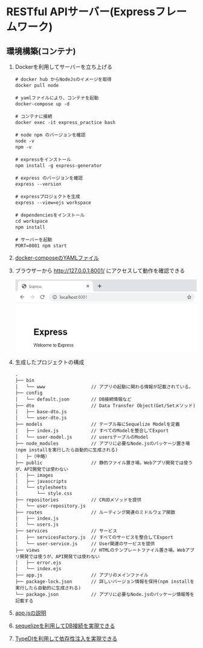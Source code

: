# RESTful APIサーバー(Expressフレームワーク)

## 環境構築(コンテナ)

   1. Dockerを利用してサーバーを立ち上げる

      ```
      # docker hub からNodeJsのイメージを取得
      docker pull node

      # yamlファイルにより、コンテナを起動
      docker-compose up -d

      # コンテナに接続
      docker exec -it express_practice bash

      # node npm のバージョンを確認
      node -v  
      npm -v

      # expressをインストール
      npm install -g express-generator

      # express のバージョンを確認
      express --version

      # expressプロジェクトを生成
      express --view=ejs workspace

      # dependenciesをインストール
      cd workspace
      npm install

      # サーバーを起動
      PORT=8001 npm start
      ```

   1. [docker-composeのYAMLファイル](https://github.com/kohougen/Language/tree/main/1_NodeJS/7_Practice/container/docker-compose.yml)

   1. ブラウザーから http://127.0.0.1:8001/ にアクセスして動作を確認できる

      ![alt text](https://github.com/kohougen/Language/blob/main/1_NodeJS/Pictures/Express_Welcome.PNG)
   
   1. 生成したプロジェクトの構成

      ```
      .
      ├── bin
      │   └── www                 // アプリの起動に関わる情報が記載されている。
      ├── config
      │   └── default.json        // DB接続情報など
      ├── dto                     // Data Transfer Object(Get/Setメソッド)
      │   ├── base-dto.js
      │   └── user-dto.js
      ├── models                  // テーブル毎にSequelize Modelを定義
      │   ├── index.js            // すべてのModelを整合してExport
      │   └── user-model.js       // usersテーブルのModel
      ├── node_modules            // アプリに必要なNode.jsのパッケージ置き場(npm installを実行したら自動的に生成される)
      │   ├─（中略）
      ├── public                  // 静的ファイル置き場。Webアプリ開発では使うが、API開発では使わない
      │   ├── images
      │   ├── javascripts
      │   └── stylesheets
      │       └── style.css
      ├── repositories            // CRUDメソッドを提供
      │   └── user-repository.js
      ├── routes                  // ルーティング関連のミドルウェア関数
      │   ├── index.js
      │   └── users.js
      ├── services                // サービス
      │   ├── servicesFactory.js  // すべてのサービスを整合してExport
      │   └── user-service.js     // User関連のサービスを提供
      ├── views                   // HTMLのテンプレートファイル置き場。Webアプリ開発では使うが、API開発では使わない
      │   ├── error.ejs
      │   └── index.ejs
      ├── app.js                  // アプリのメインファイル
      ├── package-lock.json       // 詳しいバージョン情報を保持(npm installを実行したら自動的に生成される)
      └── package.json            // アプリに必要なNode.jsのパッケージ情報等を記載する
      ```
   
   1. [app.jsの説明](https://github.com/kohougen/Language/tree/main/1_NodeJS/7_Practice/workspace/app.js)

   1. [sequelizeを利用してDB接続を実現できる](https://github.com/kohougen/Language/tree/main/1_NodeJS/7_Practice/2_Sequelize)

   1. [TypeDIを利用して依存性注入を実現できる](https://github.com/kohougen/Language/tree/main/1_NodeJS/7_Practice/3_TypeDI)

